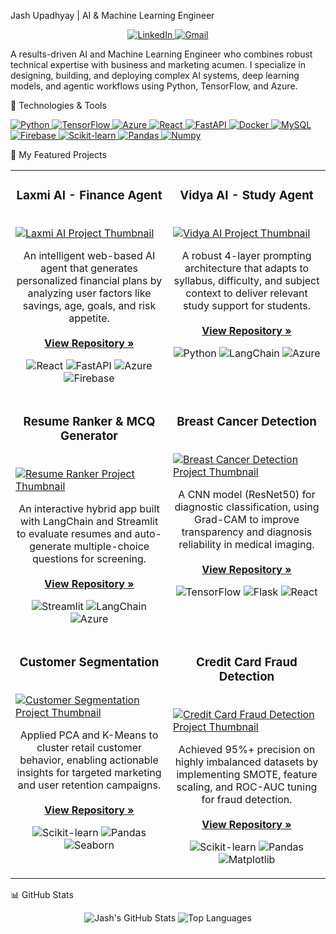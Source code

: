 Jash Upadhyay | AI & Machine Learning Engineer
<p align="center">
<a href="https://www.linkedin.com/in/jashupadhyay-ai/" target="_blank">
<img src="https://img.shields.io/badge/LinkedIn-0077B5?style=for-the-badge&logo=linkedin&logoColor=white" alt="LinkedIn"/>
</a>
<a href="mailto:jashupadhyay279@gmail.com">
<img src="https://img.shields.io/badge/Gmail-D14836?style=for-the-badge&logo=gmail&logoColor=white" alt="Gmail"/>
</a>
</p>

A results-driven AI and Machine Learning Engineer who combines robust technical expertise with business and marketing acumen. I specialize in designing, building, and deploying complex AI systems, deep learning models, and agentic workflows using Python, TensorFlow, and Azure.

🔧 Technologies & Tools
<p align="left">
<a href="https://www.python.org" target="_blank"> <img src="https://img.shields.io/badge/Python-3776AB?style=for-the-badge&logo=python&logoColor=white" alt="Python"/> </a>
<a href="https://www.tensorflow.org" target="_blank"> <img src="https://img.shields.io/badge/TensorFlow-FF6F00?style=for-the-badge&logo=tensorflow&logoColor=white" alt="TensorFlow"/> </a>
<a href="https://azure.microsoft.com" target="_blank"> <img src="https://img.shields.io/badge/Azure-0078D4?style=for-the-badge&logo=microsoftazure&logoColor=white" alt="Azure"/> </a>
<a href="https://reactjs.org/" target="_blank"> <img src="https://img.shields.io/badge/React-20232A?style=for-the-badge&logo=react&logoColor=61DAFB" alt="React"/> </a>
<a href="https://www.fastapi.tiangolo.com/" target="_blank"> <img src="https://img.shields.io/badge/FastAPI-009688?style=for-the-badge&logo=fastapi&logoColor=white" alt="FastAPI"/> </a>
<a href="https://www.docker.com/" target="_blank"> <img src="https://img.shields.io/badge/Docker-2496ED?style=for-the-badge&logo=docker&logoColor=white" alt="Docker"/> </a>
<a href="https://www.mysql.com/" target="_blank"> <img src="https://img.shields.io/badge/MySQL-4479A1?style=for-the-badge&logo=mysql&logoColor=white" alt="MySQL"/> </a>
<a href="https://firebase.google.com/" target="_blank"> <img src="https://img.shields.io/badge/Firebase-FFCA28?style=for-the-badge&logo=firebase&logoColor=black" alt="Firebase"/> </a>
<a href="https://scikit-learn.org/" target="_blank"> <img src="https://img.shields.io/badge/Scikit--Learn-F7931E?style=for-the-badge&logo=scikit-learn&logoColor=white" alt="Scikit-learn"/> </a>
<a href="https://pandas.pydata.org/" target="_blank"> <img src="https://img.shields.io/badge/Pandas-150458?style=for-the-badge&logo=pandas&logoColor=white" alt="Pandas"/> </a>
<a href="https://numpy.org/" target="_blank"> <img src="https://img.shields.io/badge/Numpy-013243?style=for-the-badge&logo=numpy&logoColor=white" alt="Numpy"/> </a>
</p>

🚀 My Featured Projects
<table width="100%">
<tr>
<td width="50%" valign="top">
<h3 align="center">Laxmi AI - Finance Agent</h3>
<br />
<a href="https://github.com/upadhyay-jash/laxmi-ai" target="_blank">
<img src="https://placehold.co/400x250/1f2937/ffffff?text=Laxmi+AI" alt="Laxmi AI Project Thumbnail">
</a>
<br />
<p align="center">
An intelligent web-based AI agent that generates personalized financial plans by analyzing user factors like savings, age, goals, and risk appetite.
<br /><br />
<a href="https://github.com/upadhyay-jash/laxmi-ai" target="_blank"><strong>View Repository &raquo;</strong></a>
</p>
<p align="center">
<img src="https://img.shields.io/badge/React-20232A?style=for-the-badge&logo=react&logoColor=61DAFB" alt="React"/>
<img src="https://img.shields.io/badge/FastAPI-009688?style=for-the-badge&logo=fastapi&logoColor=white" alt="FastAPI"/>
<img src="https://img.shields.io/badge/Azure-0078D4?style=for-the-badge&logo=microsoftazure&logoColor=white" alt="Azure"/>
<img src="https://img.shields.io/badge/Firebase-FFCA28?style=for-the-badge&logo=firebase&logoColor=black" alt="Firebase"/>
</p>
</td>
<td width="50%" valign="top">
<h3 align="center">Vidya AI - Study Agent</h3>
<br />
<a href="https://github.com/upadhyay-jash/vidya-ai" target="_blank">
<img src="https://placehold.co/400x250/3b82f6/ffffff?text=Vidya+AI" alt="Vidya AI Project Thumbnail">
</a>
<br />
<p align="center">
A robust 4-layer prompting architecture that adapts to syllabus, difficulty, and subject context to deliver relevant study support for students.
<br /><br />
<a href="https://github.com/upadhyay-jash/vidya-ai" target="_blank"><strong>View Repository &raquo;</strong></a>
</p>
<p align="center">
<img src="https://img.shields.io/badge/Python-3776AB?style=for-the-badge&logo=python&logoColor=white" alt="Python"/>
<img src="https://img.shields.io/badge/LangChain-FFFFFF?style=for-the-badge&logo=langchain&logoColor=black" alt="LangChain"/>
<img src="https://img.shields.io/badge/Azure-0078D4?style=for-the-badge&logo=microsoftazure&logoColor=white" alt="Azure"/>
</p>
</td>
</tr>
<tr>
<td width="50%" valign="top">
<h3 align="center">Resume Ranker & MCQ Generator</h3>
<br />
<a href="https://github.com/upadhyay-jash/resume-ranker" target="_blank">
<img src="https://placehold.co/400x250/10b981/ffffff?text=Resume+Ranker" alt="Resume Ranker Project Thumbnail">
</a>
<br />
<p align="center">
An interactive hybrid app built with LangChain and Streamlit to evaluate resumes and auto-generate multiple-choice questions for screening.
<br /><br />
<a href="https://github.com/upadhyay-jash/resume-ranker" target="_blank"><strong>View Repository &raquo;</strong></a>
</p>
<p align="center">
<img src="https://img.shields.io/badge/Streamlit-FF4B4B?style=for-the-badge&logo=streamlit&logoColor=white" alt="Streamlit"/>
<img src="https://img.shields.io/badge/LangChain-FFFFFF?style=for-the-badge&logo=langchain&logoColor=black" alt="LangChain"/>
<img src="https://img.shields.io/badge/Azure-0078D4?style=for-the-badge&logo=microsoftazure&logoColor=white" alt="Azure"/>
</p>
</td>
<td width="50%" valign="top">
<h3 align="center">Breast Cancer Detection</h3>
<br />
<a href="https://github.com/upadhyay-jash/cancer-detection" target="_blank">
<img src="https://placehold.co/400x250/ec4899/ffffff?text=Cancer+Detection" alt="Breast Cancer Detection Project Thumbnail">
</a>
<br />
<p align="center">
A CNN model (ResNet50) for diagnostic classification, using Grad-CAM to improve transparency and diagnosis reliability in medical imaging.
<br /><br />
<a href="https://github.com/upadhyay-jash/early-breast-cancer-detection" target="_blank"><strong>View Repository &raquo;</strong></a>
</p>
<p align="center">
<img src="https://img.shields.io/badge/TensorFlow-FF6F00?style=for-the-badge&logo=tensorflow&logoColor=white" alt="TensorFlow"/>
<img src="https://img.shields.io/badge/Flask-000000?style=for-the-badge&logo=flask&logoColor=white" alt="Flask"/>
<img src="https://img.shields.io/badge/React-20232A?style=for-the-badge&logo=react&logoColor=61DAFB" alt="React"/>
</p>
</td>
<!-- Row 3 -->
<tr>
<td width="50%" valign="top">
<h3 align="center">Customer Segmentation</h3>
<br />
<a href="https://github.com/upadhyay-jash/customer-segmentation-in-retail" target="_blank">
<img src="https://placehold.co/400x250/f59e0b/ffffff?text=Customer+Segmentation" alt="Customer Segmentation Project Thumbnail">
</a>
<br />
<p align="center">
Applied PCA and K-Means to cluster retail customer behavior, enabling actionable insights for targeted marketing and user retention campaigns.
<br /><br />
<a href="https://github.com/upadhyay-jash/customer-segmentation" target="_blank"><strong>View Repository &raquo;</strong></a>
</p>
<p align="center">
<img src="https://img.shields.io/badge/Scikit--Learn-F7931E?style=for-the-badge&logo=scikit-learn&logoColor=white" alt="Scikit-learn"/>
<img src="https://img.shields.io/badge/Pandas-150458?style=for-the-badge&logo=pandas&logoColor=white" alt="Pandas"/>
<img src="https://img.shields.io/badge/Seaborn-3670A0?style=for-the-badge&logo=seaborn&logoColor=white" alt="Seaborn"/>
</p>
</td>
<td width="50%" valign="top">
<h3 align="center">Credit Card Fraud Detection</h3>
<br />
<a href="https://github.com/upadhyay-jash/credit-card-fraud-detection" target="_blank">
<img src="https://placehold.co/400x250/ef4444/ffffff?text=Fraud+Detection" alt="Credit Card Fraud Detection Project Thumbnail">
</a>
<br />
<p align="center">
Achieved 95%+ precision on highly imbalanced datasets by implementing SMOTE, feature scaling, and ROC-AUC tuning for fraud detection.
<br /><br />
<a href="https://github.com/upadhyay-jash/fraud-detection" target="_blank"><strong>View Repository &raquo;</strong></a>
</p>
<p align="center">
<img src="https://img.shields.io/badge/Scikit--Learn-F7931E?style=for-the-badge&logo=scikit-learn&logoColor=white" alt="Scikit-learn"/>
<img src="https://img.shields.io/badge/Pandas-150458?style=for-the-badge&logo=pandas&logoColor=white" alt="Pandas"/>
<img src="https://img.shields.io/badge/Matplotlib-3776AB?style=for-the-badge&logo=matplotlib&logoColor=white" alt="Matplotlib"/>
</p>
</td>
</tr>
</table>

📊 GitHub Stats
<p align="center">
<img src="https://github-readme-stats.vercel.app/api?username=upadhyay-jash&show_icons=true&theme=radical&hide_border=true&count_private=true" alt="Jash's GitHub Stats" />
<img src="https://github-readme-stats.vercel.app/api/top-langs/?username=upadhyay-jash&layout=compact&theme=radical&hide_border=true" alt="Top Languages" />
</p>
